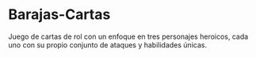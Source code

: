 # Barajas-Cartas
Juego de cartas de rol con un enfoque en tres personajes heroicos, cada uno con su propio conjunto de ataques y habilidades únicas.
